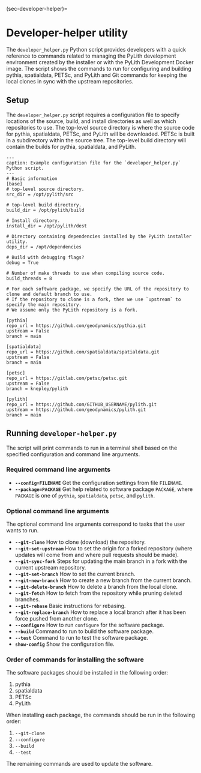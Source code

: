 (sec-developer-helper)=
# Developer-helper utility

The `developer_helper.py` Python script provides developers with a quick reference to commands related to managing the PyLith development environment created by the installer or with the PyLith Development Docker image.
The script shows the commands to run for configuring and building pythia, spatialdata, PETSc, and PyLith and Git commands for keeping the local clones in sync with the upstream repositories.

## Setup

The `developer_helper.py` script requires a configuration file to specify locations of the source, build, and install directories as well as which repositories to use.
The top-level source directory is where the source code for pythia, spatialdata, PETSc, and PyLith will be downloaded.
PETSc is built in a subdirectory within the source tree.
The top-level build directory will contain the builds for pythia, spatialdata, and PyLith.

```{code-block} ini
---
caption: Example configuration file for the `developer_helper.py` Python script.
---
# Basic information
[base]
# top-level source directory.
src_dir = /opt/pylith/src

# top-level build directory.
build_dir = /opt/pylith/build

# Install directory.
install_dir = /opt/pylith/dest

# Directory containing dependencies installed by the PyLith installer utility.
deps_dir = /opt/dependencies

# Build with debugging flags?
debug = True

# Number of make threads to use when compiling source code.
build_threads = 8

# For each software package, we specify the URL of the repository to clone and default branch to use.
# If the repository to clone is a fork, then we use `upstream` to specify the main repository.
# We assume only the PyLith repository is a fork.

[pythia]
repo_url = https://github.com/geodynamics/pythia.git
upstream = False
branch = main

[spatialdata]
repo_url = https://github.com/spatialdata/spatialdata.git
upstream = False
branch = main

[petsc]
repo_url = https://gitlab.com/petsc/petsc.git
upstream = False
branch = knepley/pylith

[pylith]
repo_url = https://github.com/GITHUB_USERNAME/pylith.git
upstream = https://github.com/geodynamics/pylith.git
branch = main
```

## Running `developer-helper.py`

The script will print commands to run in a terminal shell based on the specified configuration and command line arguments.

### Required command line arguments

* **`--config=FILENAME`** Get the configuration settings from file `FILENAME`.
* **`--package=PACKAGE`** Get help related to software package `PACKAGE`, where `PACKAGE` is one of `pythia`, `spatialdata`, `petsc`, and `pylith`.

### Optional command line arguments

The optional command line arguments correspond to tasks that the user wants to run.

* **`--git-clone`** How to clone (download) the repository.
* **`--git-set-upstream`** How to set the origin for a forked repository (where updates will come from and where pull requests should be made).
* **`--git-sync-fork`** Steps for updating the main branch in a fork with the current upstream repository.
* **`--git-set-branch`** How to set the current branch.
* **`--git-new-branch`** How to create a new branch from the current branch.
* **`--git-delete-branch`** How to delete a branch from the local clone.
* **`--git-fetch`** How to fetch from the repository while pruning deleted branches.
* **`--git-rebase`** Basic instructions for rebasing.
* **`--git-replace-branch`** How to replace a local branch after it has been force pushed from another clone.
* **`--configure`** How to run `configure` for the software package.
* **`--build`** Command to run to build the software package.
* **`--test`** Command to run to test the software package.
* **`show-config`** Show the configuration file.

### Order of commands for installing the software

The software packages should be installed in the following order:

1. pythia
2. spatialdata
3. PETSc
4. PyLith

When installing each package, the commands should be run in the following order:

1. `--git-clone`
2. `--configure`
3. `--build`
4. `--test`

The remaining commands are used to update the software.
